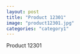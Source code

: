```yaml
---
layout: post
title: "Product 12301"
image: "product12301.jpg"
categories: "category1"
---
```

Product 12301
